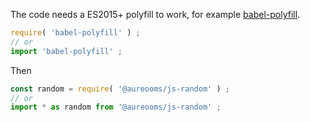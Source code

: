 The code needs a ES2015+ polyfill to work, for example
[babel-polyfill](https://babeljs.io/docs/usage/polyfill).
```js
require( 'babel-polyfill' ) ;
// or
import 'babel-polyfill' ;
```

Then
```js
const random = require( '@aureooms/js-random' ) ;
// or
import * as random from '@aureooms/js-random' ;
```
